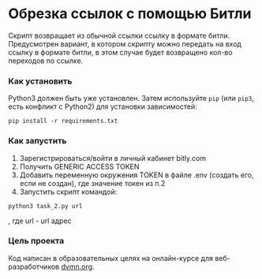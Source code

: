 # Обрезка ссылок с помощью Битли

Скрипт возвращает из обычной ссылки ссылку в формате битли. Предусмотрен вариант, в котором скрипту можно передать на вход ссылку в формате битли, в этом случае будет возвращено кол-во переходов по ссылке.

### Как установить

Python3 должен быть уже установлен. 
Затем используйте `pip` (или `pip3`, есть конфликт с Python2) для установки зависимостей:
```
pip install -r requirements.txt
```

### Как запустить

1. Зарегистрироваться/войти в личный кабинет bitly.com
2. Получить GENERIC ACCESS TOKEN 
3. Добавить переменную окружения TOKEN в файле .env (создать его, если не создан), где значение токен из п.2
4. Запустить скрипт командой: 
```
python3 task_2.py url
```
, где url - url адрес 

### Цель проекта

Код написан в образовательных целях на онлайн-курсе для веб-разработчиков [dvmn.org](https://dvmn.org/).